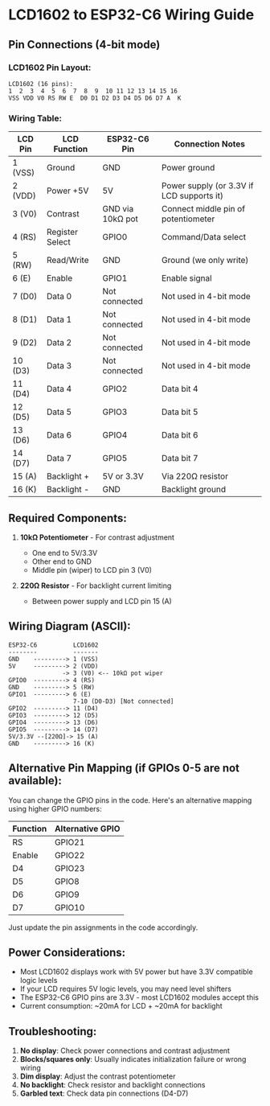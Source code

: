 # LCD1602 to ESP32-C6 Wiring Guide

## Pin Connections (4-bit mode)

### LCD1602 Pin Layout:
```
LCD1602 (16 pins):
1  2  3  4  5  6  7  8  9  10 11 12 13 14 15 16
VSS VDD V0 RS RW E  D0 D1 D2 D3 D4 D5 D6 D7 A  K
```

### Wiring Table:

| LCD Pin | LCD Function | ESP32-C6 Pin | Connection Notes |
|---------|--------------|--------------|------------------|
| 1 (VSS) | Ground | GND | Power ground |
| 2 (VDD) | Power +5V | 5V | Power supply (or 3.3V if LCD supports it) |
| 3 (V0) | Contrast | GND via 10kΩ pot | Connect middle pin of potentiometer |
| 4 (RS) | Register Select | GPIO0 | Command/Data select |
| 5 (RW) | Read/Write | GND | Ground (we only write) |
| 6 (E) | Enable | GPIO1 | Enable signal |
| 7 (D0) | Data 0 | Not connected | Not used in 4-bit mode |
| 8 (D1) | Data 1 | Not connected | Not used in 4-bit mode |
| 9 (D2) | Data 2 | Not connected | Not used in 4-bit mode |
| 10 (D3) | Data 3 | Not connected | Not used in 4-bit mode |
| 11 (D4) | Data 4 | GPIO2 | Data bit 4 |
| 12 (D5) | Data 5 | GPIO3 | Data bit 5 |
| 13 (D6) | Data 6 | GPIO4 | Data bit 6 |
| 14 (D7) | Data 7 | GPIO5 | Data bit 7 |
| 15 (A) | Backlight + | 5V or 3.3V | Via 220Ω resistor |
| 16 (K) | Backlight - | GND | Backlight ground |

## Required Components:

1. **10kΩ Potentiometer** - For contrast adjustment
   - One end to 5V/3.3V
   - Other end to GND
   - Middle pin (wiper) to LCD pin 3 (V0)

2. **220Ω Resistor** - For backlight current limiting
   - Between power supply and LCD pin 15 (A)

## Wiring Diagram (ASCII):

```
ESP32-C6          LCD1602
--------          -------
GND    ---------> 1 (VSS)
5V     ---------> 2 (VDD)
               -> 3 (V0) <-- 10kΩ pot wiper
GPIO0  ---------> 4 (RS)
GND    ---------> 5 (RW)
GPIO1  ---------> 6 (E)
                  7-10 (D0-D3) [Not connected]
GPIO2  ---------> 11 (D4)
GPIO3  ---------> 12 (D5)
GPIO4  ---------> 13 (D6)
GPIO5  ---------> 14 (D7)
5V/3.3V --[220Ω]-> 15 (A)
GND    ---------> 16 (K)
```

## Alternative Pin Mapping (if GPIOs 0-5 are not available):

You can change the GPIO pins in the code. Here's an alternative mapping using higher GPIO numbers:

| Function | Alternative GPIO |
|----------|------------------|
| RS | GPIO21 |
| Enable | GPIO22 |
| D4 | GPIO23 |
| D5 | GPIO8 |
| D6 | GPIO9 |
| D7 | GPIO10 |

Just update the pin assignments in the code accordingly.

## Power Considerations:

- Most LCD1602 displays work with 5V power but have 3.3V compatible logic levels
- If your LCD requires 5V logic levels, you may need level shifters
- The ESP32-C6 GPIO pins are 3.3V - most LCD1602 modules accept this
- Current consumption: ~20mA for LCD + ~20mA for backlight

## Troubleshooting:

1. **No display**: Check power connections and contrast adjustment
2. **Blocks/squares only**: Usually indicates initialization failure or wrong wiring
3. **Dim display**: Adjust the contrast potentiometer
4. **No backlight**: Check resistor and backlight connections
5. **Garbled text**: Check data pin connections (D4-D7)
